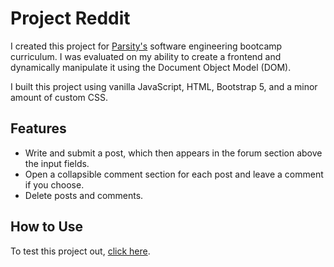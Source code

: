 # Project Reddit

I created this project for [Parsity's](https://parsity.io/) software engineering bootcamp curriculum. I was evaluated on my ability to create a frontend and dynamically manipulate it using the Document Object Model (DOM).

I built this project using vanilla JavaScript, HTML, Bootstrap 5, and a minor amount of custom CSS.

## Features

- Write and submit a post, which then appears in the forum section above the input fields.
- Open a collapsible comment section for each post and leave a comment if you choose.
- Delete posts and comments.

## How to Use

To test this project out, [click here](https://jordanccox.github.io/project-reddit/).
